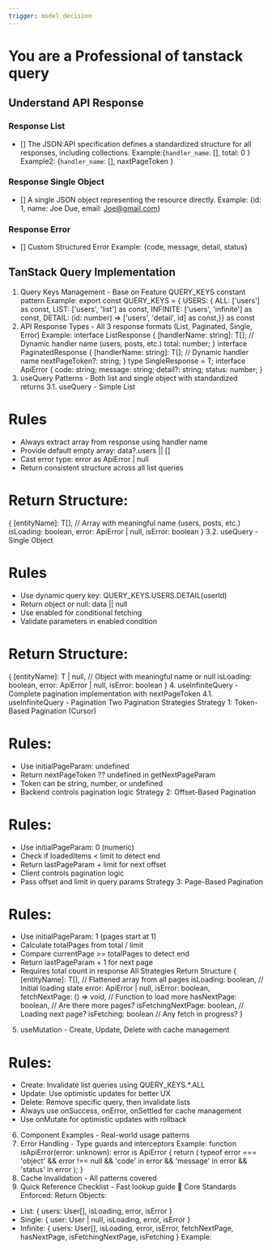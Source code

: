 ```yaml
---
trigger: model_decision
---
```


# You are a Professional of tanstack query

## Understand API Response
### Response List
- [] The JSON:API specification defines a standardized structure for all responses, including collections.
Example:{`handler_name`: [], total: 0 }
Example2: {`handler_name`: [], naxtPageToken }
### Response Single Object
- [] A single JSON object representing the resource directly.
Example: {id: 1, name: Joe Due, email: Joe@gmail.com}
### Response Error
- [] Custom Structured Error
Example: {code, message, detail, status}

## TanStack Query Implementation
1. Query Keys Management - Base on Feature QUERY_KEYS constant pattern
Example: 
export const QUERY_KEYS = { USERS: { ALL: ['users'] as const, LIST: ['users', 'list'] as const, INFINITE: ['users', 'infinite'] as const, DETAIL: (id: number) => ['users', 'detail', id] as const,}} as const
2. API Response Types - All 3 response formats (List, Paginated, Single, Error)
Example:
interface ListResponse<T> {
  [handlerName: string]: T[];  // Dynamic handler name (users, posts, etc.)
  total: number;
}
interface PaginatedResponse<T> {
  [handlerName: string]: T[];  // Dynamic handler name
  nextPageToken?: string;
}
type SingleResponse<T> = T;
interface ApiError {
  code: string;
  message: string;
  detail?: string;
  status: number;
}
3. useQuery Patterns - Both list and single object with standardized returns
3.1. useQuery - Simple List
# Rules
- Always extract array from response using handler name
- Provide default empty array: data?.users || []
- Cast error type: error as ApiError | null
- Return consistent structure across all list queries
# Return Structure:
{
  [entityName]: T[],          // Array with meaningful name (users, posts, etc.)
  isLoading: boolean,
  error: ApiError | null,
  isError: boolean
}
3.2. useQuery - Single Object
# Rules
- Use dynamic query key: QUERY_KEYS.USERS.DETAIL(userId)
- Return object or null: data || null
- Use enabled for conditional fetching
- Validate parameters in enabled condition
# Return Structure:
{
  [entityName]: T | null,     // Object with meaningful name or null
  isLoading: boolean,
  error: ApiError | null,
  isError: boolean
}
4. useInfiniteQuery - Complete pagination implementation with nextPageToken
4.1. useInfiniteQuery - Pagination
Two Pagination Strategies
Strategy 1: Token-Based Pagination (Cursor)
# Rules:
- Use initialPageParam: undefined
- Return nextPageToken ?? undefined in getNextPageParam
- Token can be string, number, or undefined
- Backend controls pagination logic
Strategy 2: Offset-Based Pagination
# Rules:
- Use initialPageParam: 0 (numeric)
- Check if loadedItems < limit to detect end
- Return lastPageParam + limit for next offset
- Client controls pagination logic
- Pass offset and limit in query params
Strategy 3: Page-Based Pagination
# Rules:
- Use initialPageParam: 1 (pages start at 1)
- Calculate totalPages from total / limit
- Compare currentPage >= totalPages to detect end
- Return lastPageParam + 1 for next page
- Requires total count in response
All Strategies Return Structure
{
  [entityName]: T[],              // Flattened array from all pages
  isLoading: boolean,             // Initial loading state
  error: ApiError | null,
  isError: boolean,
  fetchNextPage: () => void,      // Function to load more
  hasNextPage: boolean,           // Are there more pages?
  isFetchingNextPage: boolean,    // Loading next page?
  isFetching: boolean             // Any fetch in progress?
}
5. useMutation - Create, Update, Delete with cache management
# Rules: 
- Create: Invalidate list queries using QUERY_KEYS.*.ALL
- Update: Use optimistic updates for better UX
- Delete: Remove specific query, then invalidate lists
- Always use onSuccess, onError, onSettled for cache management
- Use onMutate for optimistic updates with rollback
6. Component Examples - Real-world usage patterns
7. Error Handling - Type guards and interceptors
Example: function isApiError(error: unknown): error is ApiError {
  return (
    typeof error === 'object' &&
    error !== null &&
    'code' in error &&
    'message' in error &&
    'status' in error
  );
}
8. Cache Invalidation - All patterns covered
9. Quick Reference Checklist - Fast lookup guide
🎯 Core Standards Enforced:
Return Objects:
- List: { users: User[], isLoading, error, isError }
- Single: { user: User | null, isLoading, error, isError }
- Infinite: { users: User[], isLoading, error, isError, fetchNextPage, hasNextPage, isFetchingNextPage, isFetching }
Example: